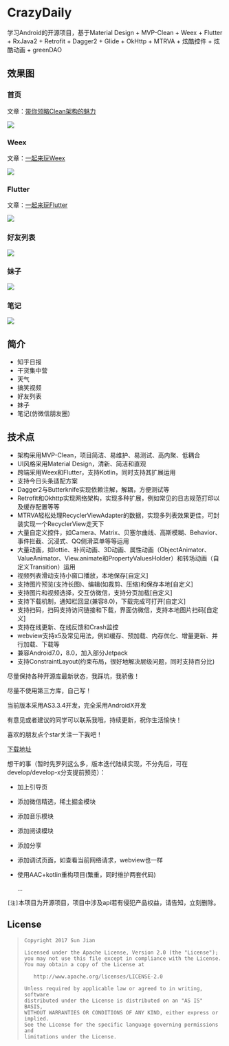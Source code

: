 # CrazyDaily
学习Android的开源项目，基于Material Design + MVP-Clean + Weex + Flutter +  RxJava2 + Retrofit + Dagger2 + Glide + OkHttp + MTRVA + 炫酷控件 + 炫酷动画 + greenDAO

## 效果图
### 首页
文章：[带你领略Clean架构的魅力](http://crazysunj.com/2017/09/25/%E5%B8%A6%E4%BD%A0%E9%A2%86%E7%95%A5Clean%E6%9E%B6%E6%9E%84%E7%9A%84%E9%AD%85%E5%8A%9B/)

![](https://github.com/crazysunj/crazysunj.github.io/blob/master/img/app_crazydaily.gif)

### Weex
文章：[一起来玩Weex](http://crazysunj.com/2018/03/16/%E4%B8%80%E8%B5%B7%E6%9D%A5%E7%8E%A9Weex/)

![](https://github.com/crazysunj/crazysunj.github.io/blob/master/img/demo_weex.gif)

### Flutter
文章：[一起来玩Flutter](http://crazysunj.com/2019/01/22/%E4%B8%80%E8%B5%B7%E6%9D%A5%E7%8E%A9Flutter/)

![](https://github.com/crazysunj/crazysunj.github.io/blob/master/img/ic_app_flutter.gif)

### 好友列表

![](https://github.com/crazysunj/crazysunj.github.io/blob/master/img/crazydaily_anim.gif)

### 妹子

![](https://github.com/crazysunj/crazysunj.github.io/blob/master/img/crazydaily_photo.gif)

### 笔记

![](https://github.com/crazysunj/crazysunj.github.io/blob/master/img/gif_note.gif)

## 简介
* 知乎日报
* 干货集中营
* 天气
* 搞笑视频
* 好友列表
* 妹子
* 笔记(仿微信朋友圈)

## 技术点
* 架构采用MVP-Clean，项目简洁、易维护、易测试、高内聚、低耦合
* UI风格采用Material Design，清新、简洁和直观
* 跨端采用Weex和Flutter，支持Kotlin，同时支持其扩展运用
* 支持今日头条适配方案
* Dagger2与Butterknife实现依赖注解，解耦，方便测试等
* Retrofit和Okhttp实现网络架构，实现多种扩展，例如常见的日志规范打印以及缓存配置等等
* MTRVA轻松处理RecyclerViewAdapter的数据，实现多列表效果更佳，可封装实现一个RecyclerView走天下
* 大量自定义控件，如Camera、Matrix、贝塞尔曲线、高斯模糊、Behavior、事件拦截、沉浸式、QQ侧滑菜单等等运用
* 大量动画，如lottie、补间动画、3D动画、属性动画（ObjectAnimator、ValueAnimator、View.animate和PropertyValuesHolder）和转场动画（自定义Transition）运用
* 视频列表滑动支持小窗口播放，本地保存\[自定义\]
* 支持图片预览(支持长图)、编辑(如裁剪、压缩)和保存本地\[自定义\]
* 支持图片和视频选择，交互仿微信，支持分页加载\[自定义\]
* 支持下载机制，通知栏回显(兼容8.0)，下载完成可打开\[自定义\]
* 支持扫码，扫码支持访问链接和下载，界面仿微信，支持本地图片扫码\[自定义\]
* 支持在线更新、在线反馈和Crash监控
* webview支持x5及常见用法，例如缓存、预加载、内存优化、增量更新、并行加载、下载等
* 兼容Android7.0，8.0，加入部分Jetpack
* 支持ConstraintLayout(约束布局，很好地解决层级问题，同时支持百分比)

尽量保持各种开源库最新状态，我踩坑，我骄傲！

尽量不使用第三方库，自己写！

当前版本采用AS3.3.4开发，完全采用AndroidX开发

有意见或者建议的同学可以联系我哦，持续更新，祝你生活愉快！

喜欢的朋友点个star关注一下我吧！

[下载地址](https://www.pgyer.com/EbHS "https://www.pgyer.com/EbHS")

想干的事（暂时先罗列这么多，版本迭代陆续实现，不分先后，可在develop/develop-x分支提前预览）：
* 加上引导页
* 添加微信精选，稀土掘金模块
* 添加音乐模块
* 添加阅读模块
* 添加分享
* 添加调试页面，如查看当前网络请求，webview也一样
* 使用AAC+kotlin重构项目(繁重，同时维护两套代码)

    ...

`[注]`本项目为开源项目，项目中涉及api若有侵犯产品权益，请告知，立刻删除。
## License

> ```
> Copyright 2017 Sun Jian
>
> Licensed under the Apache License, Version 2.0 (the "License");
> you may not use this file except in compliance with the License.
> You may obtain a copy of the License at
>
>    http://www.apache.org/licenses/LICENSE-2.0
>
> Unless required by applicable law or agreed to in writing, software
> distributed under the License is distributed on an "AS IS" BASIS,
> WITHOUT WARRANTIES OR CONDITIONS OF ANY KIND, either express or implied.
> See the License for the specific language governing permissions and
> limitations under the License.
> ```